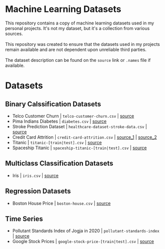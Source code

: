 # Machine Learning Datasets
This repository contains a copy of machine learning datasets used in my personal projects. It's not my dataset, but it's a collection from various sources.
<br><br>
This repository was created to ensure that the datasets used in my projects remain available and are not dependent upon unreliable third parties.
<br><br>
The dataset description can be found on the `source` link or `.names` file if available.

# Datasets
## Binary Calssification Datasets
- Telco Customer Churn | `telco-customer-churn.csv` | [source](https://www.kaggle.com/datasets/blastchar/telco-customer-churn)
- Pima Indians Diabetes | `diabetes.csv` | [source](https://www.kaggle.com/datasets/uciml/pima-indians-diabetes-database)
- Stroke Prediction Dataset | `healthcare-dataset-stroke-data.csv` | [source](https://www.kaggle.com/datasets/fedesoriano/stroke-prediction-dataset)
- Credit Card Attrition | `credit-card-attrition.csv` | [source_1](https://www.kaggle.com/datasets/sakshigoyal7/credit-card-customers) | [source_2](https://leaps.analyttica.com/sample_cases/9546)
- Titanic | `titanic-[train|test].csv` | [source](https://www.kaggle.com/competitions/titanic/)
- Spaceship Titanic | `spaceship-titanic-[train|test].csv` | [source](https://www.kaggle.com/competitions/spaceship-titanic)

## Multiclass Classification Datasets
- Iris | `iris.csv` | [source](https://archive.ics.uci.edu/ml/datasets/Iris)

## Regression Datasets
- Boston House Price | `boston-house.csv` | [source](http://lib.stat.cmu.edu/datasets/boston)

## Time Series
- Pollutant Standards Index of Jogja in 2020 | `pollutant-standards-index` | [source](https://lingkunganhidup.jogjakota.go.id/page/index/basis-data-lingkungan-hidup)
- Google Stock Prices | `google-stock-price-[train|test].csv` | [source](https://www.kaggle.com/datasets/medharawat/google-stock-price)
